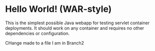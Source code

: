 Hello World! (WAR-style)
===============

This is the simplest possible Java webapp for testing servlet container deployments.  It should work on any container and requires no other dependencies or configuration.

CHange made to a file
I am in Branch2